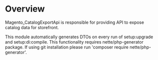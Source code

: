 # Overview

Magento_CatalogExportApi is responsible for providing API to expose catalog data for storefront.

This module automatically generates DTOs on every run of setup:upgrade and setup:di:compile. 
This functionality requires nette/php-generator package.
If using git installation please run 'composer require nette/php-generator'.
